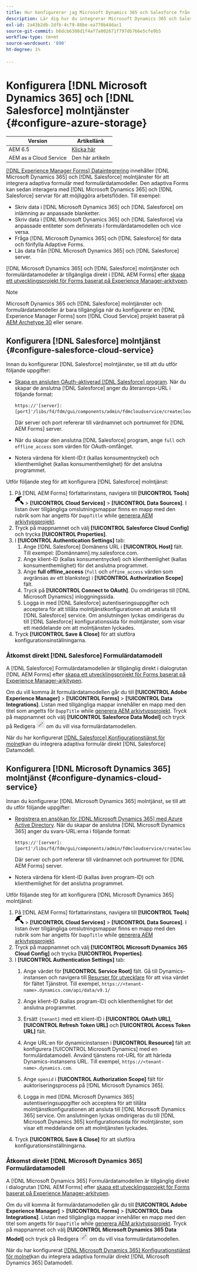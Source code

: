 ```yaml
---
title: Hur konfigurerar jag Microsoft Dynamics 365 och Salesforce från formulärdatamodeller för anpassningsbara formulär?
description: Lär dig hur du integrerar Microsoft Dynamics 365 och Salesforce med adaptiva formulär.
exl-id: 2a43b2db-2dfb-4c79-88be-ea770b44dac1
source-git-commit: b6dcb6308d1f4af7a002671f797db766e5cfe9b5
workflow-type: tm+mt
source-wordcount: '890'
ht-degree: 1%

---
```


# Konfigurera [!DNL Microsoft Dynamics 365] och [!DNL Salesforce] molntjänster {#configure-azure-storage}

| Version | Artikellänk |
| -------- | ---------------------------- |
| AEM 6.5 | [Klicka här](https://experienceleague.adobe.com/docs/experience-manager-65/forms/form-data-model/oauth2-client-credentials-flow-for-server-to-server-integration.html) |
| AEM as a Cloud Service | Den här artikeln |

[[!DNL Experience Manager Forms] Dataintegrering](data-integration.md) innehåller [!DNL Microsoft Dynamics 365] och [!DNL Salesforce] molntjänster för att integrera adaptiva formulär med formulärdatamodeller. Den adaptiva Forms kan sedan interagera med [!DNL Microsoft Dynamics 365] och [!DNL Salesforce] servrar för att möjliggöra arbetsflöden. Till exempel:

* Skriv data i [!DNL Microsoft Dynamics 365] och [!DNL Salesforce] om inlämning av anpassade blanketter.
* Skriv data i [!DNL Microsoft Dynamics 365] och [!DNL Salesforce] via anpassade entiteter som definierats i formulärdatamodellen och vice versa.
* Fråga [!DNL Microsoft Dynamics 365] och [!DNL Salesforce] för data och förifylla Adaptive Forms.
* Läs data från [!DNL Microsoft Dynamics 365] och [!DNL Salesforce] server.

[!DNL Microsoft Dynamics 365] och [!DNL Salesforce] molntjänster och formulärdatamodeller är tillgängliga direkt i [!DNL AEM Forms] efter [skapa ett utvecklingsprojekt för Forms baserat på Experience Manager-arkitypen](setup-local-development-environment.md##forms-cloud-service-local-development-environment).

>[!NOTE]
>
>Microsoft Dynamics 365 och [!DNL Salesforce] molntjänster och formulärdatamodeller är bara tillgängliga när du konfigurerar en [!DNL Experience Manager Forms] som [!DNL Cloud Service] projekt baserat på [AEM Archetype 30](https://github.com/adobe/aem-project-archetype/releases/tag/aem-project-archetype-30) eller senare.

## Konfigurera [!DNL Salesforce] molntjänst {#configure-salesforce-cloud-service}

Innan du konfigurerar [!DNL Salesforce] molntjänster, se till att du utför följande uppgifter:

* [Skapa en ansluten OAuth-aktiverad [!DNL Salesforce] program](https://help.salesforce.com/s/articleView?id=sf.connected_app_create_api_integration.htm&amp;type=5). När du skapar de anslutna [!DNL Salesforce] anger du återanrops-URL i följande format:

  ```
  https://'[server]:[port]'/libs/fd/fdm/gui/components/admin/fdmcloudservice/createcloudconfigwizard/cloudservices.html
  ```

  Där server och port refererar till värdnamnet och portnumret för [!DNL AEM Forms] server.

* När du skapar den anslutna [!DNL Salesforce] program, ange `full` och `offline_access` som värden för OAuth-omfånget.

* Notera värdena för klient-ID:t (kallas konsumentnyckel) och klienthemlighet (kallas konsumenthemlighet) för det anslutna programmet.

Utför följande steg för att konfigurera [!DNL Salesforce] molntjänst:

1. På [!DNL AEM Forms] författarinstans, navigera till **[!UICONTROL Tools]** ![hammare](assets/hammer.png) > **[!UICONTROL Cloud Services]** > **[!UICONTROL Data Sources]**. I listan över tillgängliga omslutningsmappar finns en mapp med den rubrik som har angetts för `DappTitle`  while [generera AEM arkivtypsprojekt](setup-local-development-environment.md##forms-cloud-service-local-development-environment).
1. Tryck på mappnamnet och välj **[!UICONTROL Salesforce Cloud Config]** och trycka **[!UICONTROL Properties]**.
1. I **[!UICONTROL Authentication Settings]** tab:
   1. Ange [!DNL Salesforce] Domänens URL i **[!UICONTROL Host]** fält. Till exempel: [Domännamn].my.salesforce.com.
   1. Ange klient-ID (kallas konsumentnyckel) och klienthemlighet (kallas konsumenthemlighet) för det anslutna programmet.
   1. Ange **full offline_access** (`full` och `offine_access` värden som avgränsas av ett blanksteg) i **[!UICONTROL Authorization Scope]** fält.
   1. Tryck på **[!UICONTROL Connect to OAuth]**. Du omdirigeras till [!DNL Microsoft Dynamics] inloggningssida.
   1. Logga in med [!DNL Salesforce] autentiseringsuppgifter och acceptera för att tillåta molntjänstkonfigurationen att ansluta till [!DNL Salesforce] service. Om anslutningen lyckas omdirigeras du till [!DNL Salesforce] konfigurationssida för molntjänster, som visar ett meddelande om att molntjänsten lyckades.
1. Tryck **[!UICONTROL Save & Close]** för att slutföra konfigurationsinställningarna.

### Åtkomst direkt [!DNL Salesforce] Formulärdatamodell

A [!DNL Salesforce] Formulärdatamodellen är tillgänglig direkt i dialogrutan [!DNL AEM Forms] efter [skapa ett utvecklingsprojekt för Forms baserat på Experience Manager-arkitypen](setup-local-development-environment.md##forms-cloud-service-local-development-environment).

Om du vill komma åt formulärdatamodellen går du till **[!UICONTROL Adobe Experience Manager]** > **[!UICONTROL Forms]** > **[!UICONTROL Data Integrations]**. Listan med tillgängliga mappar innehåller en mapp med den titel som angetts för `DappTitle`  while [generera AEM arkivtypsprojekt](setup-local-development-environment.md##forms-cloud-service-local-development-environment). Tryck på mappnamnet och välj **[!UICONTROL Salesforce Data Model]** och tryck på Redigera ![Redigera](assets/edit.png) om du vill visa formulärdatamodellen.

När du har konfigurerat [[!DNL Salesforce] Konfigurationstjänst för molnet](#configure-salesforce-cloud-service)kan du integrera adaptiva formulär direkt [!DNL Salesforce] Datamodell.

## Konfigurera [!DNL Microsoft Dynamics 365] molntjänst {#configure-dynamics-cloud-service}

Innan du konfigurerar [!DNL Microsoft Dynamics 365] molntjänst, se till att du utför följande uppgifter:

* [Registrera en ansökan för [!DNL Microsoft Dynamics 365] med Azure Active Directory](https://docs.microsoft.com/en-us/powerapps/developer/data-platform/walkthrough-register-app-azure-active-directory). När du skapar de anslutna [!DNL Microsoft Dynamics 365] anger du svars-URL:erna i följande format:

  ```
  https://'[server]:[port]'/libs/fd/fdm/gui/components/admin/fdmcloudservice/createcloudconfigwizard/cloudservices.html
  ```

  Där server och port refererar till värdnamnet och portnumret för [!DNL AEM Forms] server.

* Notera värdena för klient-ID (kallas även program-ID) och klienthemlighet för det anslutna programmet.

Utför följande steg för att konfigurera [!DNL Microsoft Dynamics 365] molntjänst:

1. På [!DNL AEM Forms] författarinstans, navigera till **[!UICONTROL Tools]** ![hammare](assets/hammer.png) > **[!UICONTROL Cloud Services]** > **[!UICONTROL Data Sources]**. I listan över tillgängliga omslutningsmappar finns en mapp med den rubrik som har angetts för `DappTitle`  while [generera AEM arkivtypsprojekt](setup-local-development-environment.md##forms-cloud-service-local-development-environment).
1. Tryck på mappnamnet och välj **[!UICONTROL Microsoft Dynamics 365 Cloud Config]** och trycka **[!UICONTROL Properties]**.
1. I **[!UICONTROL Authentication Settings]** tab:
   1. Ange värdet för **[!UICONTROL Service Root]** fält. Gå till Dynamics-instansen och navigera till [Resurser för utvecklare](https://docs.microsoft.com/en-us/powerapps/developer/data-platform/view-download-developer-resources) för att visa värdet för fältet Tjänstrot. Till exempel, `https://<tenant-name>.dynamics.com/api/data/v9.1/`
   1. Ange klient-ID (kallas program-ID) och klienthemlighet för det anslutna programmet.
   1. Ersätt `{tenant}` med ett klient-ID i **[!UICONTROL OAuth URL]**, **[!UICONTROL Refresh Token URL]** och **[!UICONTROL Access Token URL]** fält.
   1. Ange URL:en för dynamicinstansen i **[!UICONTROL Resource]** fält att konfigurera [!UICONTROL Microsoft Dynamics] med en formulärdatamodell. Använd tjänstens rot-URL för att härleda Dynamics-instansens URL. Till exempel, `https://<tenant-name>.dynamics.com`.

   1. Ange `openid` i **[!UICONTROL Authorization Scope]** fält för auktoriseringsprocess på [!DNL Microsoft Dynamics 365].
   1. Logga in med [!DNL Microsoft Dynamics 365] autentiseringsuppgifter och acceptera för att tillåta molntjänstkonfigurationen att ansluta till [!DNL Microsoft Dynamics 365] service. Om anslutningen lyckas omdirigeras du till [!DNL Microsoft Dynamics 365] konfigurationssida för molntjänster, som visar ett meddelande om att molntjänsten lyckades.
1. Tryck **[!UICONTROL Save & Close]** för att slutföra konfigurationsinställningarna.

### Åtkomst direkt [!DNL Microsoft Dynamics 365] Formulärdatamodell

A [!DNL Microsoft Dynamics 365] Formulärdatamodellen är tillgänglig direkt i dialogrutan [!DNL AEM Forms] efter [skapa ett utvecklingsprojekt för Forms baserat på Experience Manager-arkitypen](setup-local-development-environment.md##forms-cloud-service-local-development-environment).

Om du vill komma åt formulärdatamodellen går du till **[!UICONTROL Adobe Experience Manager]** > **[!UICONTROL Forms]** > **[!UICONTROL Data Integrations]**. Listan med tillgängliga mappar innehåller en mapp med den titel som angetts för `DappTitle`  while [generera AEM arkivtypsprojekt](setup-local-development-environment.md##forms-cloud-service-local-development-environment). Tryck på mappnamnet och välj **[!UICONTROL Microsoft Dynamics 365 Data Model]** och tryck på Redigera ![Redigera](assets/edit.png) om du vill visa formulärdatamodellen.

När du har konfigurerat [[!DNL Microsoft Dynamics 365] Konfigurationstjänst för molnet](#configure-dynamics-cloud-service)kan du integrera adaptiva formulär direkt [!DNL Microsoft Dynamics 365] Datamodell.
